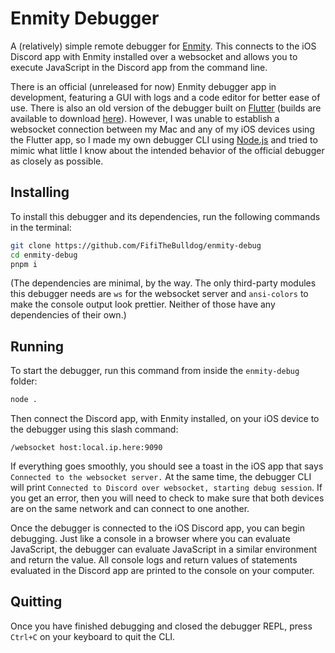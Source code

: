 # Enmity Debugger

A (relatively) simple remote debugger for [Enmity](https://enmity.app). This connects to the iOS Discord app with Enmity installed over a websocket and allows you to execute JavaScript in the Discord app from the command line. 

There is an official (unreleased for now) Enmity debugger app in development, featuring a GUI with logs and a code editor for better ease of use. There is also an old version of the debugger built on [Flutter](https:flutter.dev) (builds are available to download [here](https://github.com/beerpiss/enmitydebugger)). However, I was unable to establish a websocket connection between my Mac and any of my iOS devices using the Flutter app, so I made my own debugger CLI using [Node.js](https://nodejs.org) and tried to mimic what little I know about the intended behavior of the official debugger as closely as possible.

## Installing

To install this debugger and its dependencies, run the following commands in the terminal:

```bash
git clone https://github.com/FifiTheBulldog/enmity-debug
cd enmity-debug
pnpm i
```

(The dependencies are minimal, by the way. The only third-party modules this debugger needs are `ws` for the websocket server and `ansi-colors` to make the console output look prettier. Neither of those have any dependencies of their own.)

## Running

To start the debugger, run this command from inside the `enmity-debug` folder:

```bash
node .
```

Then connect the Discord app, with Enmity installed, on your iOS device to the debugger using this slash command:

```
/websocket host:local.ip.here:9090
```

If everything goes smoothly, you should see a toast in the iOS app that says `Connected to the websocket server.` At the same time, the debugger CLI will print `Connected to Discord over websocket, starting debug session`. If you get an error, then you will need to check to make sure that both devices are on the same network and can connect to one another.

Once the debugger is connected to the iOS Discord app, you can begin debugging. Just like a console in a browser where you can evaluate JavaScript, the debugger can evaluate JavaScript in a similar environment and return the value. All console logs and return values of statements evaluated in the Discord app are printed to the console on your computer.

## Quitting

Once you have finished debugging and closed the debugger REPL, press `Ctrl+C` on your keyboard to quit the CLI.
